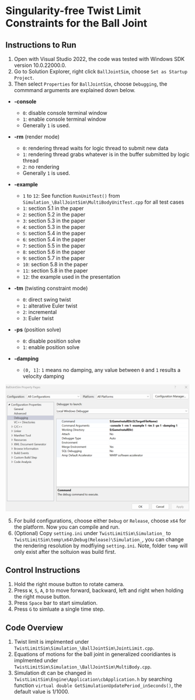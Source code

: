 # Singularity-free Twist Limit Constraints for the Ball Joint

## Instructions to Run
1. Open with Visual Studio 2022, the code was tested with Windows SDK version 10.0.22000.0.
2. Go to Solution Explorer, right click `BallJointSim`, choose `Set as Startup Project`.
3. Then select `Properties` for `BallJointSim`, choose `Debugging`, the commmand arguments are explained down below.
- **-console**
  - `0`: disable console terminal window  
  - `1`: enable console terminal window 
  - Generally `1` is used.

- **-rm** (render mode)
  - `0`: rendering thread waits for logic thread to submit new data  
  - `1`: rendering thread grabs whatever is in the buffer submitted by logic thread  
  - `2`: no rendering
  - Generally `1` is used.

- **-example**
  - `1` to `12`: See function `RunUnitTest()` from  
    `Simulation_\BallJointSim\MultiBodyUnitTest.cpp` for all test cases
  - `1`: section 5.1 in the paper
  - `2`: section 5.2 in the paper
  - `3`: section 5.3 in the paper
  - `4`: section 5.3 in the paper
  - `5`: section 5.4 in the paper
  - `6`: section 5.4 in the paper
  - `7`: section 5.5 in the paper
  - `8`: section 5.6 in the paper
  - `9`: section 5.7 in the paper
  - `10`: section 5.8 in the paper
  - `11`: section 5.8 in the paper
  - `12`: the example used in the presentation
  

- **-tm** (twisting constraint mode)
  - `0`: direct swing twist 
  - `1`: alterative Euler twist
  - `2`: incremental  
  - `3`: Euler twist 

- **-ps** (position solve)
  - `0`: disable position solve  
  - `1`: enable position solve
  
- **-damping**
  - `(0, 1]`: `1` means no damping, any value between `0` and `1` results a velocity damping

![](Images/arguments.png)

5. For build configurations, choose either `Debug` or `Release`, choose `x64` for the platform. Now you can compile and run.
6. (Optional) Copy `setting.ini` under `TwistLimitSim\Simulation_` to `TwistLimitSim\temp\x64\Debug(Release)\Simulation_`, you can change the rendering resolution by modfiying `setting.ini`.
Note, folder `temp` will only exist after the soltuion was build first.

## Control Instructions
1. Hold the right mouse button to rotate camera.
2. Press `W`, `S`, `A`, `D` to move forward, backward, left and right when holding the right mouse button.
3. Press `Space` bar to start simulation.
4. Press `G` to simluate a single time step.

## Code Overview
1. Twist limit is implmented under `TwistLimitSim\Simulation_\BallJointSim\JointLimit.cpp`.
2. Equations of motions for the ball joint in generalized cooridiantes is implmented under `TwistLimitSim\Simulation_\BallJointSim\MultiBody.cpp`.
3. Simulation dt can be changed in `TwistLimitSim\Engine\Application\cbApplication.h` by searching function `virtual double GetSimulationUpdatePeriod_inSeconds()`, the default value is 1/1000.
    